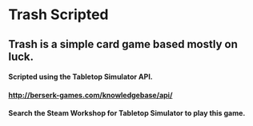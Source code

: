 # Trash Scripted

## Trash is a simple card game based mostly on luck.
#### Scripted using the Tabletop Simulator API.
#### http://berserk-games.com/knowledgebase/api/
#### Search the Steam Workshop for Tabletop Simulator to play this game.
